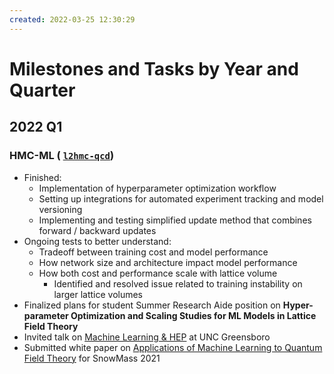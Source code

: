 ```yaml
---
created: 2022-03-25 12:30:29
---
```


# Milestones and Tasks by Year and Quarter
## 2022 Q1
### HMC-ML ( [`l2hmc-qcd`](https://github.com/saforem2/l2hmc-qcd))
- Finished:
    - Implementation of hyperparameter optimization workflow 
    - Setting up integrations for automated experiment tracking and model versioning
    - Implementing and testing simplified update method that combines forward / backward updates
- Ongoing tests to better understand:
    - Tradeoff between training cost and model performance
    - How network size and architecture impact model performance
    - How both cost and performance scale with lattice volume
        - Identified and resolved issue related to training instability on larger lattice volumes
- Finalized plans for student Summer Research Aide position on **Hyper-parameter Optimization and Scaling Studies for ML Models in Lattice Field Theory**
- Invited talk on [Machine Learning & HEP](https://saforem2.github.io/physicsSeminar/#/) at UNC Greensboro
- Submitted white paper on [Applications of Machine Learning to Quantum Field Theory](https://arxiv.org/abs/2202.05838) for SnowMass 2021
    
